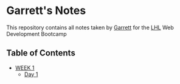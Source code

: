 # Garrett's Notes
This repository contains all notes taken by [Garrett](https://github.com/gary92gs) for the [LHL](https://www.lighthouselabs.ca/) Web Development Bootcamp

## Table of Contents
* [WEEK 1](/Week_1)
  * [Day 1](/Week_1/Day_1)